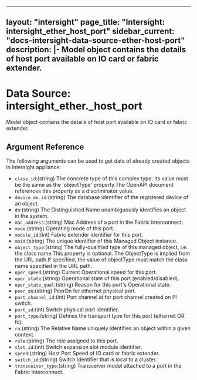 
---
layout: "intersight"
page_title: "Intersight: intersight_ether_host_port"
sidebar_current: "docs-intersight-data-source-ether-host-port"
description: |-
Model object contains the details of host port available on IO card or fabric extender.
---

# Data Source: intersight_ether._host_port
Model object contains the details of host port available on IO card or fabric extender.
## Argument Reference
The following arguments can be used to get data of already created objects in Intersight appliance:
* `class_id`:(string) The concrete type of this complex type. Its value must be the same as the 'objectType' property.The OpenAPI document references this property as a discriminator value. 
* `device_mo_id`:(string) The database identifier of the registered device of an object. 
* `dn`:(string) The Distinguished Name unambiguously identifies an object in the system. 
* `mac_address`:(string) Mac Address of a port in the Fabric Interconnect. 
* `mode`:(string) Operating mode of this port. 
* `module_id`:(int) Fabric extender identifier for this port. 
* `moid`:(string) The unique identifier of this Managed Object instance. 
* `object_type`:(string) The fully-qualified type of this managed object, i.e. the class name.This property is optional. The ObjectType is implied from the URL path.If specified, the value of objectType must match the class name specified in the URL path. 
* `oper_speed`:(string) Current Operational speed for this port. 
* `oper_state`:(string) Operational state of this port (enabled/disabled). 
* `oper_state_qual`:(string) Reason for this port's Operational state. 
* `peer_dn`:(string) PeerDn for ethernet physical port. 
* `port_channel_id`:(int) Port channel id for port channel created on FI switch. 
* `port_id`:(int) Switch physical port identifier. 
* `port_type`:(string) Defines the transport type for this port (ethernet OR fc). 
* `rn`:(string) The Relative Name uniquely identifies an object within a given context. 
* `role`:(string) The role assigned to this port. 
* `slot_id`:(int) Switch expansion slot module identifier. 
* `speed`:(string) Host Port Speed of IO card or fabric extender. 
* `switch_id`:(string) Switch Identifier that is local to a cluster. 
* `transceiver_type`:(string) Transceiver model attached to a port in the Fabric Interconnect. 
